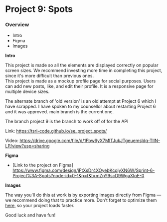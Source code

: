 # Project 9: Spots

### Overview

- Intro
- Figma
- Images

**Intro**

This project is made so all the elements are displayed correctly on popular screen sizes. We recommend investing more time in completing this project, since it's more difficult than previous ones.  
This project is made as a mockup profile page for social purposes. Users can add new posts, like, and edit their profile. It is a responsive page for multiple device sizes.

The alternate branch of 'old version' is an old attempt at Project 6 which I have scrapped. I have spoken to my counsellor about restarting Project 6 and it was approved. main branch is the current one.

The branch project 9 is the branch to work off of for the API

Link: https://tsri-code.github.io/se_project_spots/

Video: https://drive.google.com/file/d/1Fbw6yX7MITJukJTgeuemsldq-TlIN-LP/view?usp=sharing

**Figma**

- [Link to the project on Figma] https://www.figma.com/design/jFtXsDr4XOyebKcgjyXN6W/Sprint-6-Project%3A-Spots?node-id=0-1&p=f&t=mZpY9scD9WgaXIqE-0

**Images**

The way you'll do this at work is by exporting images directly from Figma — we recommend doing that to practice more. Don't forget to optimize them [here](https://tinypng.com/), so your project loads faster.

Good luck and have fun!
